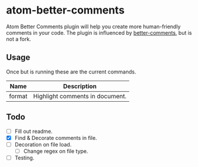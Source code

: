 # atom-better-comments

Atom Better Comments plugin will help you create more human-friendly comments in your code. The plugin is influenced by [better-comments](https://github.com/aaron-bond/better-comments), but is not a fork.

## Usage

Once but is running these are the current commands.

| Name   | Description                     |
| ------ | ------------------------------- |
| format | Highlight comments in document. |

## Todo

- [ ] Fill out readme.
- [x] Find & Decorate comments in file.
- [ ] Decoration on file load.
  - [ ] Change regex on file type.
- [ ] Testing.
